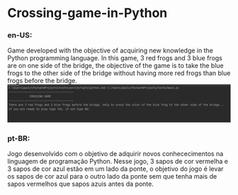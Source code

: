 # Crossing-game-in-Python
### en-US:

Game developed with the objective of acquiring new knowledge in the Python programming language. In this game, 3 red frogs and 3 blue frogs are on one side of the bridge, the objective of the game is to take the blue frogs to the other side of the bridge without having more red frogs than blue frogs before the bridge.
![ingif](https://github.com/pvictor1206/Crossing-game-in-Python/blob/main/IN.gif)

### pt-BR:

Jogo desenvolvido com o objetivo de adquirir novos conhececimentos na linguagem de programação Python. Nesse jogo, 3 sapos de cor vermelha e 3 sapos de cor azul estão em um lado da ponte, o objetivo do jogo é levar os sapos de cor azul para o outro lado da ponte sem que tenha mais de sapos vermelhos que sapos azuis antes da ponte.
